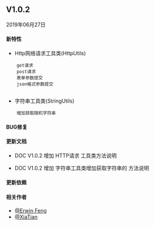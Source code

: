 ## V1.0.2

2019年06月27日

#### 新特性

- Http网络请求工具类(HttpUtils)

```
    get请求
    post请求
    表单参数提交
    json格式参数提交
    
```

- 字符串工具类(StringUtils)

```
    增加获取随机字符串
```

#### BUG修复

#### 更新文档

- DOC V1.0.2 增加 HTTP请求 工具类方法说明

- DOC V1.0.2 增加 字符串工具类增加获取字符串的 方法说明

#### 更新依赖



#### 相关作者

- [@Erwin Feng](https://github.com/fengwenyi)
- [@XiaTian](https://github.com/XiaTian175)